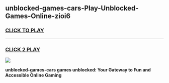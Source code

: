 
## unblocked-games-cars-Play-Unblocked-Games-Online-zioi6
<h3>
<a href="https://premium76.site?title=unblocked-games-cars&ref=25A">CLICK TO PLAY</a></h3>
<hr>

<h3>
<a href="https://premium76.site?title=unblocked-games-cars&ref=25A">CLICK 2 PLAY</a>
  
</h3>

<a href="https://premium76.site?title=unblocked-games-cars&ref=25A"><img src="https://clearcache.store/games.png"></a>


**unblocked-games-cars games unblocked: Your Gateway to Fun and Accessible Online Gaming**
